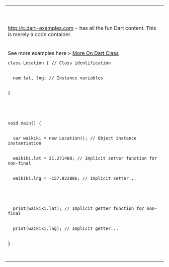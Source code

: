 <table width='100%'><tr><td>
<br>
<br>
<br>
<a href='http://c.dart-examples.com'>http://c.dart-examples.com</a> - has all the fun Dart content. This is merely a code container.<br>
<br>
<br>
See more examples here >  <a href='http://c.dart-examples.com/learn/class'>More On Dart Class</a>
<pre><code>class Location { // Class identification<br>
  num lat, lng; // Instance variables<br>
}<br>
<br>
void main() {<br>
  var waikiki = new Location(); // Object instance instantiation<br>
  waikiki.lat = 21.271488; // Implicit setter function for non-final<br>
  waikiki.lng = -157.822806; // Implicit setter...<br>
  <br>
  print(waikiki.lat); // Implicit getter function for non-final<br>
  print(waikiki.lng); // Implicit getter...<br>
}<br>
</code></pre>